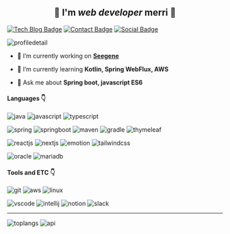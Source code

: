 <h2 align="center">👋 I'm <i>web developer</i> merri 👋</h2>

[![Tech Blog Badge](http://img.shields.io/badge/-Tech%20blog-black?style=flat-square&logo=github&link=https://m3rri.github.io/)](https://m3rri.github.io/)
[![Contact Badge](http://img.shields.io/badge/-email-EA4335?style=flat-square&logo=Gmail&logoColor=white&link=https://m3rri.github.io/)](https://m3rri.github.io/)
[![Social Badge](http://img.shields.io/badge/-kimhyeri-0A66C2?style=flat-square&logo=LinkedIn&logoColor=white&link=https://linkedin.com/in/%ed%98%9c%eb%a6%ac-%ea%b9%80-6078841b1)](https://linkedin.com/in/%ed%98%9c%eb%a6%ac-%ea%b9%80-6078841b1)

![profiledetail](https://github-profile-summary-cards.vercel.app/api/cards/profile-details?username=m3rri&theme=github)


- 🔭 I’m currently working on [**Seegene**](https://github.com/seegenelab)

- 🌱 I’m currently learning **Kotlin, Spring WebFlux, AWS**

- 💬 Ask me about **Spring boot, javascript ES6**

<h4 align="left">Languages 👇</h4>

![java](http://img.shields.io/badge/-java-007396?style=flat-square&logo=java)
![javascript](http://img.shields.io/badge/-javascript-F7DF1E?style=flat-square&logo=javascript&logoColor=white)
![typescript](http://img.shields.io/badge/-typescript-3178C6?style=flat-square&logo=typescript&logoColor=white)

![spring](http://img.shields.io/badge/-Spring-6DB33F?style=flat-square&logo=Spring&logoColor=white)
![springboot](http://img.shields.io/badge/-Spring%20boot-6DB33F?style=flat-square&logo=SpringBoot&logoColor=white)
![maven](http://img.shields.io/badge/-Apache%20Maven-C71A36?style=flat-square&logo=ApacheMaven&logoColor=white)
![gradle](http://img.shields.io/badge/-gradle-02303A?style=flat-square&logo=Gradle&logoColor=white)
![thymeleaf](http://img.shields.io/badge/-thymeleaf-005F0F?style=flat-square&logo=Thymeleaf&logoColor=white)

![reactjs](http://img.shields.io/badge/-react-61DAFB?style=flat-square&logo=react&logoColor=white)
![nextjs](http://img.shields.io/badge/-next.js-black?style=flat-square&logo=next.js&logoColor=white)
![emotion](http://img.shields.io/badge/-emotion-d26ac2?style=flat-square&logo=emotion&logoColor=white)
![tailwindcss](http://img.shields.io/badge/-tailwindcss-06B6D4?style=flat-square&logo=tailwindcss&logoColor=white)

![oracle](http://img.shields.io/badge/-oracle-F80000?style=flat-square&logo=oracle&logoColor=white)
![mariadb](http://img.shields.io/badge/-mariadb-003545?style=flat-square&logo=mariadb&logoColor=white)

<h4 align="left">Tools and ETC 👇</h4>

![git](http://img.shields.io/badge/-git-F05032?style=flat-square&logo=git&logoColor=white)
![aws](http://img.shields.io/badge/-Amazon%20aws-232F3E?style=flat-square&logo=AmazonAWS&logoColor=white)
![linux](http://img.shields.io/badge/-linux-FCC624?style=flat-square&logo=linux&logoColor=white)

![vscode](http://img.shields.io/badge/-Visual%20Studio%20Code-007ACC?style=flat-square&logo=VisualStudioCode&logoColor=white)
![intellij](http://img.shields.io/badge/-intellij-4A154B?style=flat-square&logo=IntelliJIDEA&logoColor=white)
![notion](http://img.shields.io/badge/-notion-black?style=flat-square&logo=notion&logoColor=white)
![slack](http://img.shields.io/badge/-slack-4A154B?style=flat-square&logo=slack&logoColor=white)

---

![toplangs](https://github-readme-stats.vercel.app/api/top-langs?username=m3rri&theme=calm)
![api](https://github-readme-stats.vercel.app/api?username=m3rri&theme=calm&hide=stars)
